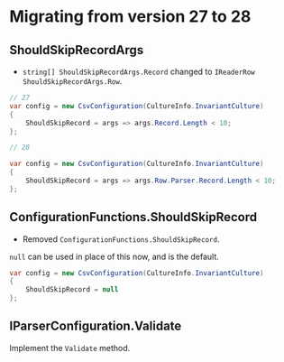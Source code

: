 ﻿# Migrating from version 27 to 28

## ShouldSkipRecordArgs

- `string[] ShouldSkipRecordArgs.Record` changed to `IReaderRow ShouldSkipRecordArgs.Row`.

```cs
// 27
var config = new CsvConfiguration(CultureInfo.InvariantCulture)
{
	ShouldSkipRecord = args => args.Record.Length < 10;
};

// 28

var config = new CsvConfiguration(CultureInfo.InvariantCulture)
{
	ShouldSkipRecord = args => args.Row.Parser.Record.Length < 10;
};
```

## ConfigurationFunctions.ShouldSkipRecord

- Removed `ConfigurationFunctions.ShouldSkipRecord`.

`null` can be used in place of this now, and is the default.

```cs
var config = new CsvConfiguration(CultureInfo.InvariantCulture)
{
	ShouldSkipRecord = null
};
```


## IParserConfiguration.Validate

Implement the `Validate` method.
